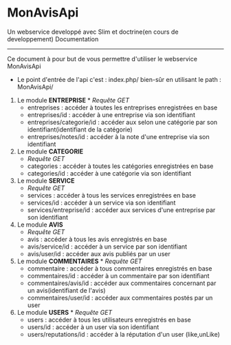 # MonAvisApi
Un webservice developpé avec Slim et doctrine(en cours de developpement)
Documentation

***

 Ce document à pour but de vous permettre d'utiliser le webservice MonAvisApi
* Le point d'entrée de l'api c'est : index.php/ bien-sûr en utilisant le path : MonAvisApi/
 1. Le module **ENTREPRISE**
        *  _Requête GET_
     * entreprises :  accéder à toutes les entreprises enregistrées en base
     * entreprises/id :  accéder à une entreprise via son identifiant
     * entreprises/categorie/id : accéder aux selon une catégorie par son identifiant(identifiant de la catégorie)
     * entreprises/notes/id : accéder à la note d'une entreprise via son identifiant
 2. Le module **CATEGORIE**
       *  _Requête GET_
     * categories : accéder à toutes les catégories enregistrées en base
     * categories/id : accéder à une catégorie via son identifiant
 3. Le module **SERVICE**
       *  _Requête GET_
     * services :  accéder à tous les services enregistrées en base
     * services/id : accéder à un service via son identifiant
     * services/entreprise/id : accéder aux services d'une entreprise par son identifiant
 4. Le module **AVIS**
       *  _Requête GET_
     * avis :  accéder à tous les avis enregistrés en base
     * avis/service/id :  accéder à un service par son identifiant
     * avis/user/id :  accéder aux avis publiés par un user
 5. Le module **COMMENTAIRES**
        *  _Requête GET_
     * commentaire : accéder à tous commentaires enregistrés en base
     * commentaires/id : accéder à un commentaire par son identifiant
     * commentaires/avis/id : accéder aux commentaires concernant par un avis(identifiant de l'avis)
     * commentaires/user/id : accéder aux commentaires postés par un user
 6. Le module **USERS**
        *  _Requête GET_
     * users :  accéder à tous les utilisateurs enregistrés en base
     * users/id :  accéder à un user via son identifiant
     * users/reputations/id : accéder à la réputation d'un user (like,unLike)
